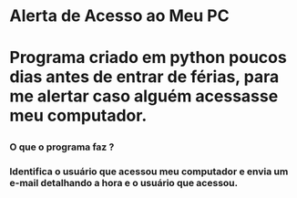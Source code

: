 <h1>Alerta de Acesso ao Meu PC<h1>
  
  <p>Programa criado em python poucos dias antes de entrar de férias, para me alertar caso alguém acessasse meu computador.<p>
  
  <h3>O que o programa faz ?<h3>
    <p>Identifica o usuário que acessou meu computador e envia um e-mail detalhando a hora e o usuário que acessou.<p>
    
